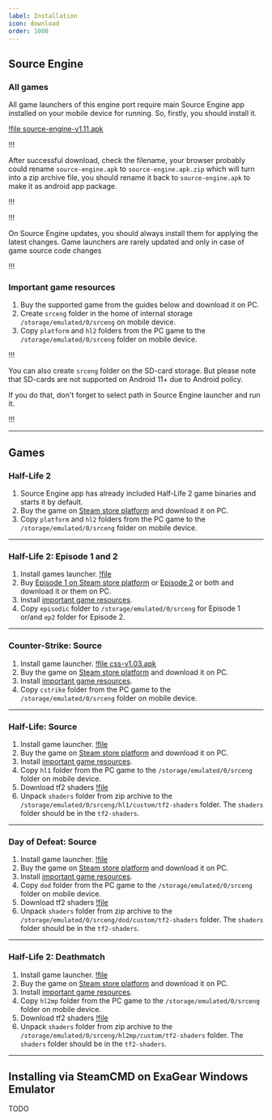 ```yaml
---
label: Installation
icon: download
order: 1000
---
```


## Source Engine

### All games

All game launchers of this engine port require main Source Engine app installed on your mobile device for running. So, firstly, you should install it.

[!file source-engine-v1.11.apk](https://drive.google.com/file/d/13TLJoZ4aoNeUAAsQRI_9NN5zCwzdXsNJ/view?usp=sharingchangelog)

!!!

After successful download, check the filename, your browser probably could rename `source-engine.apk` to `source-engine.apk.zip` which will turn into a zip archive file, you should rename it back to `source-engine.apk` to make it as android app package.

!!!

!!!

On Source Engine updates, you should always install them for applying the latest changes. Game launchers are rarely updated and only in case of game source code changes

!!!

### Important game resources

1. Buy the supported game from the guides below and download it on PC.
2. Create `srceng` folder in the home of internal storage `/storage/emulated/0/srceng` on mobile device.
3. Copy `platform` and `hl2` folders from the PC game to the `/storage/emulated/0/srceng` folder on mobile device.

!!!

You can also create `srceng` folder on the SD-card storage. But please note that SD-cards are not supported on Android 11+ due to Android policy.

If you do that, don't forget to select path in Source Engine launcher and run it.

!!!

---

## Games

### Half-Life 2

1. Source Engine app has already included Half-Life 2 game binaries and starts it by default.
2. Buy the game on [Steam store platform](https://store.steampowered.com/app/220/HalfLife_2/) and download it on PC.
3. Copy `platform` and `hl2` folders from the PC game to the `/storage/emulated/0/srceng` folder on mobile device.

---

### Half-Life 2: Episode 1 and 2

1. Install games launcher.
[!file](http://nillerusr.fvds.ru/episodic.apk)
2. Buy [Episode 1 on Steam store platform](https://store.steampowered.com/app/380/HalfLife_2_Episode_One/) or [Episode 2](https://store.steampowered.com/app/420/halflife_2_episode_two/) or both and download it or them on PC.
3. Install [important game resources](#important-game-resources).
4. Copy `episodic` folder to `/storage/emulated/0/srceng` for Episode 1 or/and `ep2` folder for Episode 2.

---

### Counter-Strike: Source

1. Install game launcher.
[!file css-v1.03.apk](https://drive.google.com/file/d/1Cid-wd6jGiG8iMs3FsoxmHFM2biuhnTK/view?usp=sharing)
2. Buy the game on [Steam store platform](https://store.steampowered.com/app/240/CounterStrike_Source/) and download it on PC.
3. Install [important game resources](#important-game-resources).
4. Copy `cstrike` folder from the PC game to the `/storage/emulated/0/srceng` folder on mobile device.

---

### Half-Life: Source

1. Install game launcher.
[!file](http://nillerusr.fvds.ru/hls-fixed.apk)
2. Buy the game on [Steam store platform](https://store.steampowered.com/app/280/HalfLife_Source/) and download it on PC.
3. Install [important game resources](#important-game-resources).
4. Copy `hl1` folder from the PC game to the `/storage/emulated/0/srceng` folder on mobile device.
5. Download tf2 shaders
[!file](https://drive.arumoon.ru/0vjdt6.zip)
6. Unpack `shaders` folder from zip archive to the `/storage/emulated/0/srceng/hl1/custom/tf2-shaders` folder. The `shaders` folder should be in the `tf2-shaders`.

---

### Day of Defeat: Source

1. Install game launcher.
[!file](http://nillerusr.fvds.ru/DoD-2022.apk)
2. Buy the game on [Steam store platform](https://store.steampowered.com/app/300/Day_of_Defeat_Source/) and download it on PC.
3. Install [important game resources](#important-game-resources).
4. Copy `dod` folder from the PC game to the `/storage/emulated/0/srceng` folder on mobile device.
5. Download tf2 shaders
[!file](https://drive.arumoon.ru/0vjdt6.zip)
6. Unpack `shaders` folder from zip archive to the `/storage/emulated/0/srceng/dod/custom/tf2-shaders` folder. The `shaders` folder should be in the `tf2-shaders`.

---

### Half-Life 2: Deathmatch

1. Install game launcher.
[!file](https://drive.arumoon.ru/lhv0km.apk)
2. Buy the game on [Steam store platform](https://store.steampowered.com/app/320/HalfLife_2_Deathmatch/) and download it on PC.
3. Install [important game resources](#important-game-resources).
4. Copy `hl2mp` folder from the PC game to the `/storage/emulated/0/srceng` folder on mobile device.
5. Download tf2 shaders
[!file](https://drive.arumoon.ru/0vjdt6.zip)
6. Unpack `shaders` folder from zip archive to the `/storage/emulated/0/srceng/hl2mp/custom/tf2-shaders` folder. The `shaders` folder should be in the `tf2-shaders`.

---

## Installing via SteamCMD on ExaGear Windows Emulator

TODO